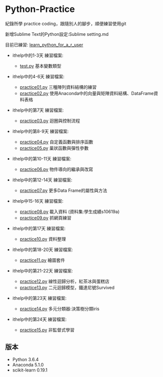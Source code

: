 ﻿# Python-Practice
紀錄所學 practice coding，跟隨別人的腳步，順便練習使用git

新增Sublime Text的Python設定:Sublime setting.md

目前已練習:
[learn_python_for_a_r_user](https://github.com/yaojenkuo/learn_python_for_a_r_user)

+ ithelp中的1-3天 練習檔案:
	+ [test.py](https://github.com/issa1106/Python-Practice/blob/master/test.py) 基本變數類型

+ ithelp中的4-6天 練習檔案:
	+ [practice01.py](https://github.com/issa1106/Python-Practice/blob/master/practice01.py) 三種陣列資料結構的練習
	+ [practice02.py](https://github.com/issa1106/Python-Practice/blob/master/practice02.py) 使用Anaconda中的向量與矩陣資料結構、DataFrame資料表格

+ ithelp中的第7天 練習檔案:
	+ [practice03.py](https://github.com/issa1106/Python-Practice/blob/master/practice03.py) 迴圈與控制流程

+ ithelp中的第8-9天 練習檔案:
	+ [practice04.py](https://github.com/issa1106/Python-Practice/blob/master/practice04.py) 自定義函數與排序函數
	+ [practice05.py](https://github.com/issa1106/Python-Practice/blob/master/practice05.py) 巢狀函數與彈性參數

+ ithelp中的第10-11天 練習檔案:
	+ [practice06.py](https://github.com/issa1106/Python-Practice/blob/master/practice06.py) 物件導向的繼承與改寫

+ ithelp中的第12-14天 練習檔案:
	+ [practice07.py](https://github.com/issa1106/Python-Practice/blob/master/practice07.py) 更多Data Frame的屬性與方法

+ ithelp中15-16天 練習檔案:
	+ [practice08.py](https://github.com/issa1106/Python-Practice/blob/master/practice08.py) 載入資料 (資料集:學生成績s10619a)
	+ [practice09.py](https://github.com/issa1106/Python-Practice/blob/master/practice09.py) 抓網頁練習

+ ithelp中的第17天 練習檔案:
	+ [practice10.py](https://github.com/issa1106/Python-Practice/blob/master/practice10.py) 資料整理

+ ithelp中的第18-20天 練習檔案:
	+ [practice11.py](https://github.com/issa1106/Python-Practice/blob/master/practice11.py) 繪圖套件

+ ithelp中的第21-22天 練習檔案:
	+ [practice12.py](https://github.com/issa1106/Python-Practice/blob/master/practice12.py) 線性迴歸分析，紅茶冰與蛋糕店
	+ [practice13.py](https://github.com/issa1106/Python-Practice/blob/master/practice13.py)
	二元迴歸模型，鐵達尼號Survived

+ ithelp中的第23天 練習檔案:
 	+ [practice14.py](https://github.com/issa1106/Python-Practice/blob/master/practice14.py)
 	多元分類器:決策樹分類iris

 + ithelp中的第24天 練習檔案:
 	+ [practice15.py](https://github.com/issa1106/Python-Practice/blob/master/practice15.py)
 	非監督式學習 
	

## 版本
+ Python 3.6.4
+ Anaconda 5.1.0
+ scikit-learn 0.19.1
